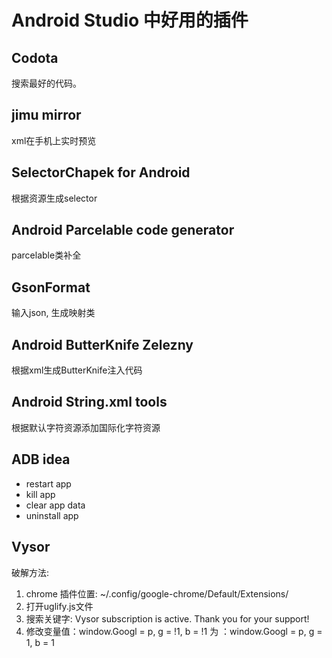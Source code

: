# Android Studio 中好用的插件

## Codota
搜索最好的代码。

## jimu mirror
xml在手机上实时预览

## SelectorChapek for Android
根据资源生成selector

## Android Parcelable code generator
parcelable类补全

## GsonFormat
输入json, 生成映射类

## Android ButterKnife Zelezny
根据xml生成ButterKnife注入代码

## Android String.xml tools
根据默认字符资源添加国际化字符资源

## ADB idea
* restart app
* kill app
* clear app data
* uninstall app

## Vysor

破解方法:
1. chrome 插件位置: ~/.config/google-chrome/Default/Extensions/
2. 打开uglify.js文件
2. 搜索关键字: Vysor subscription is active. Thank you for your support!
3. 修改变量值：window.Googl = p, g = !1, b = !1  为 ：window.Googl = p, g = 1, b = 1


